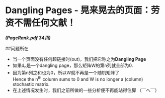 # Dangling Pages - 晃来晃去的页面：劳资不需任何文献！
***(PageRank.pdf 34页)***

##问题所在
* 当一个页面没有任何超链接时(out)，我们把它称之为**Dangling Page**
* 如果d<sub>n</sub>是一个dangling page，那么矩阵W的第n列就全部为0.
* 因为第n列之和也为0，所以W就不再是一个随机矩阵了  
Hence the n<sup>th</sup> column sums to 0 and W is no longer a (column) stochastic matrix.
* 在上述情况发生时，我们之前所做的一些分析便不再能站得住脚 （￣へ￣）

